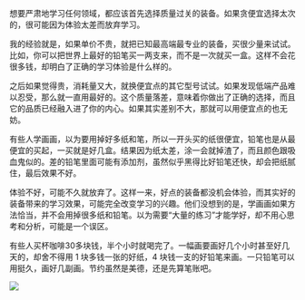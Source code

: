 想要严肃地学习任何领域，都应该首先选择质量过关的装备。如果贪便宜选择太次的，很可能因为体验太差而放弃学习。

我的经验就是，如果单价不贵，就把已知最高端最专业的装备，买很少量来试试。比如，你可以把世界上最好的铅笔买一两支来，而不是一次就买一盒。这样不会花很多钱，却明白了正确的学习体验是什么样的。

之后如果觉得贵，消耗量又大，就换便宜点的其它型号试试。如果发现低端产品难以忍受，那么就一直用最好的。这个质量落差，意味着你做出了正确的选择，而且它的品质已经融入进了你的内心。如果其实差别不大，那就可以用便宜点的也无妨。

有些人学画画，以为要用掉好多纸和笔，所以一开头买的纸很便宜，铅笔也是从最便宜的买起，一买就是好几盒。结果因为纸太差，涂一会就掉渣了，而且颜色跟吸血鬼似的。差的铅笔里面可能有添加剂，虽然似乎黑得比好铅笔还快，却会把纸腻住，最后效果不好。

体验不好，可能不久就放弃了。这样一来，好点的装备都没机会体验，而其实好的装备带来的学习效果，可能完全改变学习的兴趣。他们没想到的是，学画画如果方法恰当，并不会用掉很多纸和铅笔。以为需要“大量的练习”才能学好，却不用心思考和分析，可能是一个误区。

有些人买杯咖啡30多块钱，半个小时就喝完了。一幅画要画好几个小时甚至好几天的，却舍不得用 1 块多钱一张的好纸，4 块钱一支的好铅笔来画。一只铅笔可以用挺久，画好几副画。节约虽然是美德，还是先算笔账吧。

![](https://substackcdn.com/image/fetch/w_1456,c_limit,f_auto,q_auto:good,fl_progressive:steep/https%3A%2F%2Fbucketeer-e05bbc84-baa3-437e-9518-adb32be77984.s3.amazonaws.com%2Fpublic%2Fimages%2Fa05f23f0-117f-4b28-94c0-3f9f4619309a_4032x3024.jpeg)
